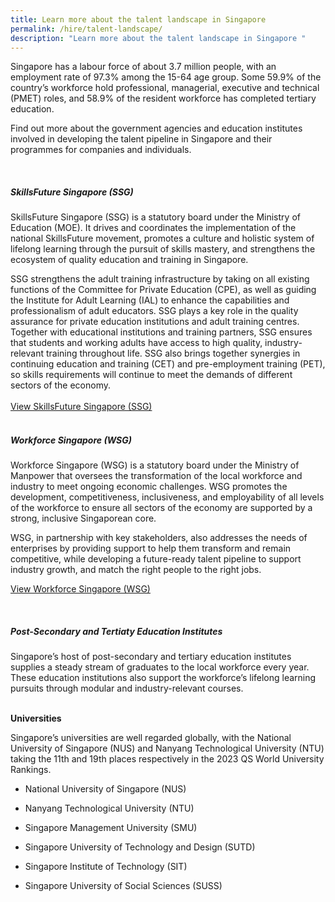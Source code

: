 ```yaml
---
title: Learn more about the talent landscape in Singapore
permalink: /hire/talent-landscape/
description: "Learn more about the talent landscape in Singapore "
---
```

Singapore has a labour force of about 3.7 million people, with an employment rate of 97.3% among the 15-64 age group. Some 59.9% of the country’s workforce hold professional, managerial, executive and technical (PMET) roles, and 58.9% of the resident workforce has completed tertiary education. 

Find out more about the government agencies and education institutes involved in developing the talent pipeline in Singapore and their programmes for companies and individuals.<br>

<br>

<h5>SkillsFuture Singapore (SSG)</h5>

SkillsFuture Singapore (SSG) is a statutory board under the Ministry of Education (MOE). It drives and coordinates the implementation of the national SkillsFuture movement, promotes a culture and holistic system of lifelong learning through the pursuit of skills mastery, and strengthens the ecosystem of quality education and training in Singapore. 

SSG strengthens the adult training infrastructure by taking on all existing functions of the Committee for Private Education (CPE), as well as guiding the Institute for Adult Learning (IAL) to enhance the capabilities and professionalism of adult educators. SSG plays a key role in the quality assurance for private education institutions and adult training centres. Together with educational institutions and training partners, SSG ensures that students and working adults have access to high quality, industry-relevant training throughout life. SSG also brings together synergies in continuing education and training (CET) and pre-employment training (PET), so skills requirements will continue to meet the demands of different sectors of the economy.<br>
<br>
[View SkillsFuture Singapore (SSG)](https://www.ssg-wsg.gov.sg/)<br>
<br>

<h5>Workforce Singapore (WSG)</h5>

Workforce Singapore (WSG) is a statutory board under the Ministry of Manpower that oversees the transformation of the local workforce and industry to meet ongoing economic challenges. WSG promotes the development, competitiveness, inclusiveness, and employability of all levels of the workforce to ensure all sectors of the economy are supported by a strong, inclusive Singaporean core. 

WSG, in partnership with key stakeholders, also addresses the needs of enterprises by providing support to help them transform and remain competitive, while developing a future-ready talent pipeline to support industry growth, and match the right people to the right jobs.<br>

[View Workforce Singapore (WSG)](https://www.ssg-wsg.gov.sg/)<br>

<br>

<h5>Post-Secondary and Tertiaty Education Institutes</h5>

Singapore’s host of post-secondary and tertiary education institutes supplies a steady stream of graduates to the local workforce every year. These education institutions also support the workforce’s lifelong learning pursuits through modular and industry-relevant courses. <br>
<br>

<b>Universities</b>

Singapore’s universities are well regarded globally, with the National University of Singapore (NUS) and Nanyang Technological University (NTU) taking the 11th and 19th places respectively in the 2023 QS World University Rankings.

*   National University of Singapore (NUS) 
    
*   Nanyang Technological University (NTU) 
    
*   Singapore Management University (SMU) 
    
*   Singapore University of Technology and Design (SUTD) 

*   Singapore Institute of Technology (SIT)
    
*   Singapore University of Social Sciences (SUSS)